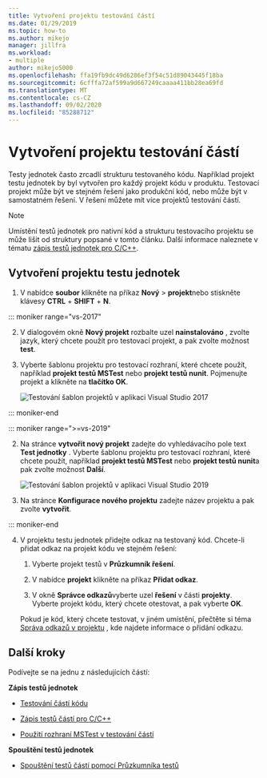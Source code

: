 ```yaml
---
title: Vytvoření projektu testování částí
ms.date: 01/29/2019
ms.topic: how-to
ms.author: mikejo
manager: jillfra
ms.workload:
- multiple
author: mikejo5000
ms.openlocfilehash: ffa19fb9dc49d6286ef3f54c51d89043445f18ba
ms.sourcegitcommit: 6cfffa72af599a9d667249caaaa411bb28ea69fd
ms.translationtype: MT
ms.contentlocale: cs-CZ
ms.lasthandoff: 09/02/2020
ms.locfileid: "85288712"
---
```

# <a name="create-a-unit-test-project"></a>Vytvoření projektu testování částí

Testy jednotek často zrcadlí strukturu testovaného kódu. Například projekt testu jednotek by byl vytvořen pro každý projekt kódu v produktu. Testovací projekt může být ve stejném řešení jako produkční kód, nebo může být v samostatném řešení. V řešení můžete mít více projektů testování částí.

> [!NOTE]
> Umístění testů jednotek pro nativní kód a strukturu testovacího projektu se může lišit od struktury popsané v tomto článku. Další informace naleznete v tématu [zápis testů jednotek pro C/C++](writing-unit-tests-for-c-cpp.md).

## <a name="to-create-a-unit-test-project"></a>Vytvoření projektu testu jednotek

1. V nabídce **soubor** klikněte na příkaz **Nový**  >  **projekt**nebo stiskněte klávesy **CTRL** + **SHIFT** + **N**.

::: moniker range="vs-2017"

2. V dialogovém okně **Nový projekt** rozbalte uzel **nainstalováno** , zvolte jazyk, který chcete použít pro testovací projekt, a pak zvolte možnost **test**.

3. Vyberte šablonu projektu pro testovací rozhraní, které chcete použít, například **projekt testů MSTest** nebo **projekt testů nunit**. Pojmenujte projekt a klikněte na **tlačítko OK**.

   ![Testování šablon projektů v aplikaci Visual Studio 2017](media/test-project-templates.png)

::: moniker-end

::: moniker range=">=vs-2019"

2. Na stránce **vytvořit nový projekt** zadejte do vyhledávacího pole text **Test jednotky** . Vyberte šablonu projektu pro testovací rozhraní, které chcete použít, například **projekt testů MSTest** nebo **projekt testů nunit**a pak zvolte možnost **Další**.

   ![Testování šablon projektů v aplikaci Visual Studio 2019](media/vs-2019/test-project-templates.png)

3. Na stránce **Konfigurace nového projektu** zadejte název projektu a pak zvolte **vytvořit**.

::: moniker-end

4. V projektu testu jednotek přidejte odkaz na testovaný kód. Chcete-li přidat odkaz na projekt kódu ve stejném řešení:

   1. Vyberte projekt testů v **Průzkumník řešení**.

   2. V nabídce **projekt** klikněte na příkaz **Přidat odkaz**.

   3. V okně **Správce odkazů**vyberte uzel **řešení** v části **projekty**. Vyberte projekt kódu, který chcete otestovat, a pak vyberte **OK**.

   Pokud je kód, který chcete testovat, v jiném umístění, přečtěte si téma [Správa odkazů v projektu](../ide/managing-references-in-a-project.md) , kde najdete informace o přidání odkazu.

## <a name="next-steps"></a>Další kroky

Podívejte se na jednu z následujících částí:

**Zápis testů jednotek**

- [Testování částí kódu](../test/unit-test-your-code.md)

- [Zápis testů částí pro C/C++](writing-unit-tests-for-c-cpp.md)

- [Použití rozhraní MSTest v testování částí](using-microsoft-visualstudio-testtools-unittesting-members-in-unit-tests.md)

**Spouštění testů jednotek**

- [Spouštění testů částí pomocí Průzkumníka testů](../test/run-unit-tests-with-test-explorer.md)
